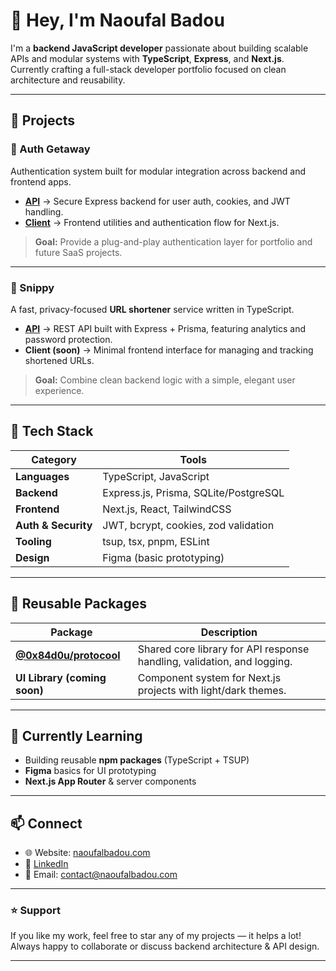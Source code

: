 # 👋 Hey, I'm Naoufal Badou

I'm a **backend JavaScript developer** passionate about building scalable APIs and modular systems with **TypeScript**, **Express**, and **Next.js**.  
Currently crafting a full-stack developer portfolio focused on clean architecture and reusability.

---

## 🚀 Projects

### 🧩 Auth Getaway
Authentication system built for modular integration across backend and frontend apps.

- **[API](https://github.com/0x84d0u-portfolio/auth-getaway-api)** → Secure Express backend for user auth, cookies, and JWT handling.  
- **[Client](https://github.com/0x84d0u-portfolio/auth-getaway-client)** → Frontend utilities and authentication flow for Next.js.

> **Goal:** Provide a plug-and-play authentication layer for portfolio and future SaaS projects.

---

### 🔗 Snippy
A fast, privacy-focused **URL shortener** service written in TypeScript.

- **[API](https://github.com/0x84d0u-portfolio/snippy-api)** → REST API built with Express + Prisma, featuring analytics and password protection.
- **Client (soon)** → Minimal frontend interface for managing and tracking shortened URLs.

> **Goal:** Combine clean backend logic with a simple, elegant user experience.

---

## 🧰 Tech Stack

| Category | Tools |
|-----------|-------|
| **Languages** | TypeScript, JavaScript |
| **Backend** | Express.js, Prisma, SQLite/PostgreSQL |
| **Frontend** | Next.js, React, TailwindCSS |
| **Auth & Security** | JWT, bcrypt, cookies, zod validation |
| **Tooling** | tsup, tsx, pnpm, ESLint |
| **Design** | Figma (basic prototyping) |

---

## 🧩 Reusable Packages

| Package | Description |
|----------|--------------|
| **[@0x84d0u/protocool](https://github.com/0x84d0u/protocool)** | Shared core library for API response handling, validation, and logging. |
| **UI Library (coming soon)** | Component system for Next.js projects with light/dark themes. |

---

## 🌱 Currently Learning

- Building reusable **npm packages** (TypeScript + TSUP)
- **Figma** basics for UI prototyping
- **Next.js App Router** & server components

---

## 📫 Connect

- 🌐 Website: [naoufalbadou.com](https://naoufalbadou.com/)
- 💼 [LinkedIn](https://www.linkedin.com/in/0x84d0u)
- 📧 Email: contact@naoufalbadou.com

---

### ⭐️ Support

If you like my work, feel free to star any of my projects — it helps a lot!  
Always happy to collaborate or discuss backend architecture & API design.

---

